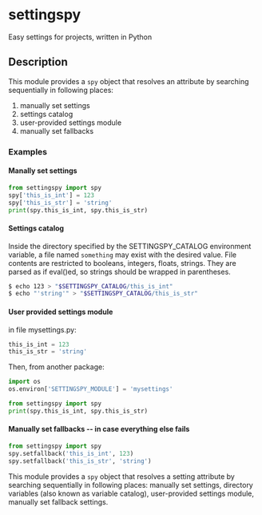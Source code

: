 # settingspy #

Easy settings for projects, written in Python

## Description ##

This module provides a `spy` object that resolves an attribute by
searching sequentially in following places:

1. manually set settings
2. settings catalog
3. user-provided settings module
4. manually set fallbacks


### Examples ###

#### Manally set settings ####

```python
from settingspy import spy
spy['this_is_int'] = 123
spy['this_is_str'] = 'string'
print(spy.this_is_int, spy.this_is_str)
```

#### Settings catalog ####

Inside the directory specified by the SETTINGSPY_CATALOG environment
variable, a file named `something` may exist with the desired value.
File contents are restricted to booleans, integers, floats, strings.
They are parsed as if eval()ed, so strings should be wrapped in
parentheses.

```bash
$ echo 123 > "$SETTINGSPY_CATALOG/this_is_int"
$ echo "'string'" > "$SETTINGSPY_CATALOG/this_is_str"
```

#### User provided settings module ####

in file mysettings.py:
```python
this_is_int = 123
this_is_str = 'string'
```

Then, from another package:
```python
import os
os.environ['SETTINGSPY_MODULE'] = 'mysettings'

from settingspy import spy
print(spy.this_is_int, spy.this_is_str)
```

#### Manually set fallbacks -- in case everything else fails ####

```python
from settingspy import spy
spy.setfallback('this_is_int', 123)
spy.setfallback('this_is_str', 'string')
```


This module provides a `spy` object that resolves a setting attribute by
searching sequentially in following places: manually set settings,
directory variables (also known as variable catalog), user-provided
settings module, manually set fallback settings.
